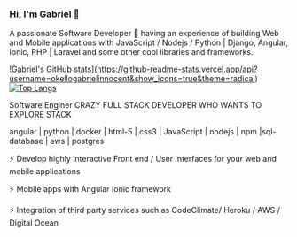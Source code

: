 ### Hi, I'm Gabriel 👋
A passionate Software Developer 🚀 having an experience of building Web and Mobile applications with JavaScript / Nodejs / Python | Django, Angular, Ionic, PHP | Laravel and some other cool libraries and frameworks.

!Gabriel's GitHub stats](https://github-readme-stats.vercel.app/api?username=okellogabrielinnocent&show_icons=true&theme=radical) [![Top Langs](https://github-readme-stats.vercel.app/api/top-langs/?username=okellogabrielinnocent&layout=compact)](https://github.com/okellogabrielinnocent/github-readme-stats)



Software Enginer
CRAZY FULL STACK DEVELOPER WHO WANTS TO EXPLORE STACK

angular | python | docker | html-5 | css3 | JavaScript | nodejs | npm |sql-database | aws | postgres

⚡ Develop highly interactive Front end / User Interfaces for your web and mobile applications

⚡ Mobile apps with Angular Ionic framework

⚡ Integration of third party services such as CodeClimate/ Heroku / AWS / Digital Ocean
<!--
**okellogabrielinnocent/okellogabrielinnocent** is a ✨ _special_ ✨ repository because its `README.md` (this file) appears on your GitHub profile.

Here are some ideas to get you started:

- 🔭 I’m currently working on ...
- 🌱 I’m currently learning ...
- 👯 I’m looking to collaborate on ...
- 🤔 I’m looking for help with ...
- 💬 Ask me about ...
- 📫 How to reach me: ...
- 😄 Pronouns: ...
- ⚡ Fun fact: ...
-->
